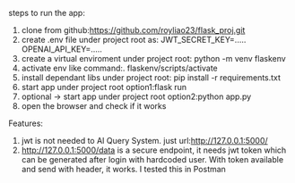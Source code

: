 steps to run the app:
1. clone from github:https://github.com/royliao23/flask_proj.git
2. create .env file under project root as: 
    JWT_SECRET_KEY=.....
    OPENAI_API_KEY=.....
3. create a virtual enviroment under project root: python -m venv flaskenv
4. activate env like command:. flaskenv/scripts/activate
5. install dependant libs under project root: pip install -r requirements.txt
6. start app under project root option1:flask run 
7. optional  -> start app under project root option2:python app.py
8. open the browser and check if it works

Features:
1. jwt is not needed to AI Query System. just url:http://127.0.0.1:5000/
2. http://127.0.0.1:5000/data is a secure endpoint, it needs jwt token which can be generated after login with hardcoded user. With token available and send with header, it works. I tested this in Postman
